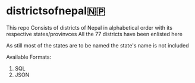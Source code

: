 # districtsofnepal🇳🇵

This repo Consists of districts of Nepal in alphabetical order with its respective states/provinvces
All the 77 districts have been enlisted here

As still most of the states are to be named the state's name is not included

Available Formats:
1) SQL
2) JSON
